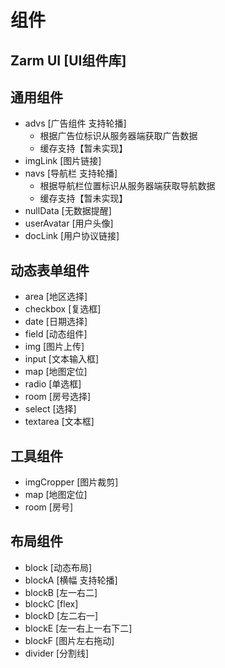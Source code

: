 # 组件

## Zarm UI [UI组件库]

## 通用组件
- advs [广告组件 支持轮播]
  - 根据广告位标识从服务器端获取广告数据
  - 缓存支持【暂未实现】
- imgLink [图片链接]
- navs [导航栏 支持轮播]
  - 根据导航栏位置标识从服务器端获取导航数据
  - 缓存支持【暂未实现】 
- nullData [无数据提醒]
- userAvatar [用户头像]
- docLink [用户协议链接]

## 动态表单组件
  - area [地区选择]
  - checkbox [复选框]
  - date [日期选择]
  - field [动态组件]
  - img [图片上传]
  - input [文本输入框]
  - map [地图定位]
  - radio [单选框]
  - room [房号选择]
  - select [选择]
  - textarea [文本框]

## 工具组件
  - imgCropper [图片裁剪]
  - map [地图定位]
  - room [房号]

## 布局组件
  - block [动态布局]
  - blockA [横幅 支持轮播]
  - blockB [左一右二]
  - blockC [flex]
  - blockD [左二右一]
  - blockE [左一右上一右下二]
  - blockF [图片左右拖动]
  - divider [分割线]


